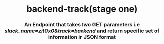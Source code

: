 <h1 align="center">backend-track(stage one)</h1>
<h3 align="center">An Endpoint that takes two GET parameters i.e <em>slack_name=zit0x0&track=backend</em> and return specific set of information in JSON format</h3>
